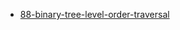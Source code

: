 - [88-binary-tree-level-order-traversal](https://leetcode.com/problems/binary-tree-level-order-traversal/)